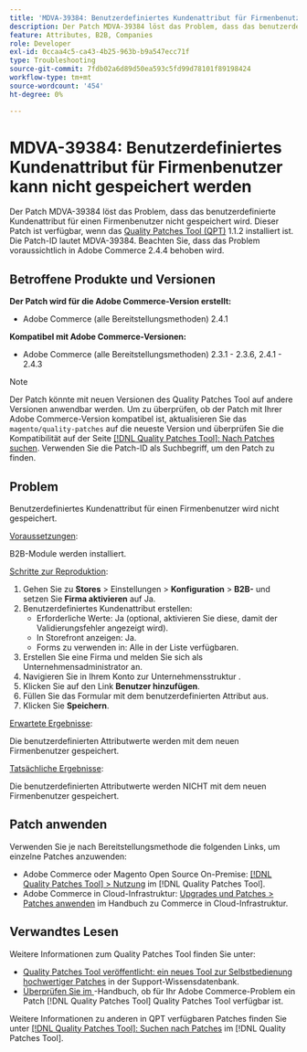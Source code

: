```yaml
---
title: 'MDVA-39384: Benutzerdefiniertes Kundenattribut für Firmenbenutzer kann nicht gespeichert werden'
description: Der Patch MDVA-39384 löst das Problem, dass das benutzerdefinierte Kundenattribut für einen Firmenbenutzer nicht gespeichert wird. Dieser Patch ist verfügbar, wenn das [Quality Patches Tool (QPT)](https://experienceleague.adobe.com/de/docs/commerce-operations/tools/quality-patches-tool/quality-patches-tool-to-self-serve-quality-patches) 1.1.2 installiert ist. Die Patch-ID lautet MDVA-39384. Beachten Sie, dass das Problem voraussichtlich in Adobe Commerce 2.4.4 behoben wird.
feature: Attributes, B2B, Companies
role: Developer
exl-id: 0ccaa4c5-ca43-4b25-963b-b9a547ecc71f
type: Troubleshooting
source-git-commit: 7fdb02a6d89d50ea593c5fd99d78101f89198424
workflow-type: tm+mt
source-wordcount: '454'
ht-degree: 0%

---
```


# MDVA-39384: Benutzerdefiniertes Kundenattribut für Firmenbenutzer kann nicht gespeichert werden

Der Patch MDVA-39384 löst das Problem, dass das benutzerdefinierte Kundenattribut für einen Firmenbenutzer nicht gespeichert wird. Dieser Patch ist verfügbar, wenn das [Quality Patches Tool (QPT)](https://experienceleague.adobe.com/de/docs/commerce-operations/tools/quality-patches-tool/quality-patches-tool-to-self-serve-quality-patches) 1.1.2 installiert ist. Die Patch-ID lautet MDVA-39384. Beachten Sie, dass das Problem voraussichtlich in Adobe Commerce 2.4.4 behoben wird.

## Betroffene Produkte und Versionen

**Der Patch wird für die Adobe Commerce-Version erstellt:**

* Adobe Commerce (alle Bereitstellungsmethoden) 2.4.1

**Kompatibel mit Adobe Commerce-Versionen:**

* Adobe Commerce (alle Bereitstellungsmethoden) 2.3.1 - 2.3.6, 2.4.1 - 2.4.3

>[!NOTE]
>
>Der Patch könnte mit neuen Versionen des Quality Patches Tool auf andere Versionen anwendbar werden. Um zu überprüfen, ob der Patch mit Ihrer Adobe Commerce-Version kompatibel ist, aktualisieren Sie das `magento/quality-patches` auf die neueste Version und überprüfen Sie die Kompatibilität auf der Seite [[!DNL Quality Patches Tool]: Nach Patches suchen](https://experienceleague.adobe.com/de/docs/commerce-operations/tools/quality-patches-tool/quality-patches-tool-to-self-serve-quality-patches). Verwenden Sie die Patch-ID als Suchbegriff, um den Patch zu finden.

## Problem

Benutzerdefiniertes Kundenattribut für einen Firmenbenutzer wird nicht gespeichert.

<u>Voraussetzungen</u>:

B2B-Module werden installiert.

<u>Schritte zur Reproduktion</u>:

1. Gehen Sie zu **Stores** > Einstellungen > **Konfiguration** > **B2B-** und setzen Sie **Firma aktivieren** auf Ja.
1. Benutzerdefiniertes Kundenattribut erstellen:
   * Erforderliche Werte: Ja (optional, aktivieren Sie diese, damit der Validierungsfehler angezeigt wird).
   * In Storefront anzeigen: Ja.
   * Forms zu verwenden in: Alle in der Liste verfügbaren.
1. Erstellen Sie eine Firma und melden Sie sich als Unternehmensadministrator an.
1. Navigieren Sie in Ihrem Konto zur Unternehmensstruktur .
1. Klicken Sie auf den Link **Benutzer hinzufügen**.
1. Füllen Sie das Formular mit dem benutzerdefinierten Attribut aus.
1. Klicken Sie **Speichern**.

<u>Erwartete Ergebnisse</u>:

Die benutzerdefinierten Attributwerte werden mit dem neuen Firmenbenutzer gespeichert.

<u>Tatsächliche Ergebnisse</u>:

Die benutzerdefinierten Attributwerte werden NICHT mit dem neuen Firmenbenutzer gespeichert.

## Patch anwenden

Verwenden Sie je nach Bereitstellungsmethode die folgenden Links, um einzelne Patches anzuwenden:

* Adobe Commerce oder Magento Open Source On-Premise: [[!DNL Quality Patches Tool] > Nutzung](/help/tools/quality-patches-tool/usage.md) im [!DNL Quality Patches Tool].
* Adobe Commerce in Cloud-Infrastruktur: [Upgrades und Patches > Patches anwenden](https://experienceleague.adobe.com/docs/commerce-cloud-service/user-guide/develop/upgrade/apply-patches.html?lang=de) im Handbuch zu Commerce in Cloud-Infrastruktur.

## Verwandtes Lesen

Weitere Informationen zum Quality Patches Tool finden Sie unter:

* [Quality Patches Tool veröffentlicht: ein neues Tool zur Selbstbedienung hochwertiger Patches](https://experienceleague.adobe.com/de/docs/commerce-operations/tools/quality-patches-tool/quality-patches-tool-to-self-serve-quality-patches) in der Support-Wissensdatenbank.
* [Überprüfen Sie im ](/help/tools/quality-patches-tool/patches-available-in-qpt/check-patch-for-magento-issue-with-magento-quality-patches.md)-Handbuch, ob für Ihr Adobe Commerce-Problem ein Patch [!DNL Quality Patches Tool] Quality Patches Tool verfügbar ist.

Weitere Informationen zu anderen in QPT verfügbaren Patches finden Sie unter [[!DNL Quality Patches Tool]: Suchen nach Patches](https://experienceleague.adobe.com/tools/commerce-quality-patches/index.html?lang=de) im [!DNL Quality Patches Tool].
